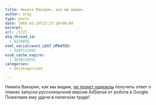 ```yaml
---
title: Никита Вакорин, как мы видим,
author: Gray
type: posts
date: 2005-03-29T21:27:18+00:00
excerpt:
url: /5727
dsq_thread_id:
  - 6129856
esml_socialcount_LAST_UPDATED:
  - 1497131891
essb_cache_expire:
  - 1616232652
categories:
  - Uncategorized

---
```








Никита Вакорин, как мы видим, <a href="http://www.umade.ru/log/2005/03/68.html" target="_blank">не теряет надежды</a> получить ответ о планах запуска русскоязычной версии AdSense от робота в Google.  
Пожелаем ему удачи в нелегком труде!